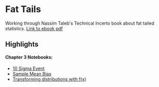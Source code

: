 # Fat Tails
Working through Nassim Taleb's Technical Incerto book about fat tailed statistics. [Link to ebook pdf](https://researchers.one/articles/statistical-consequences-of-fat-tails-real-world-preasymptotics-epistemology-and-applications/5f52699d36a3e45f17ae7e36)

## Highlights
#### Chapter 3 Notebooks:
* [10 Sigma Event](./notebooks/Notebook-04%20-%20Sympy%2010%20Sigma%20Event.ipynb)
* [Sample Mean Bias](./notebooks/Notebook-07%20-%20Pareto%20Sample%20Mean%20Distribution.ipynb)
* [Transforming distributions with f(x)](./notebooks/Notebook-10%20-%20Convex%20Transformation%20-%20pdf%20manipulation.ipynb)
